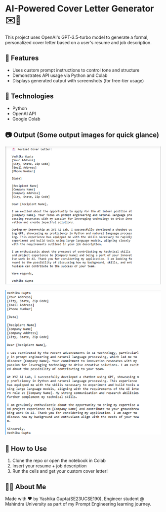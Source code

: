 # AI-Powered Cover Letter Generator ✉️🤖

This project uses OpenAI's GPT-3.5-turbo model to generate a formal, personalized cover letter based on a user's resume and job description.

## 🔧 Features
- Uses custom prompt instructions to control tone and structure
- Demonstrates API usage via Python and Colab
- Displays generated output with screenshots (for free-tier usage)

## 🧠 Technologies
- Python
- OpenAI API
- Google Colab

## 📷 Output (Some output images for quick glance)

![Prompt 3 Output](prompt3_output.png)


![Prompt 5 Output](prompt5_output.png)

## 🚀 How to Use
1. Clone the repo or open the notebook in Colab
2. Insert your resume + job description
3. Run the cells and get your custom cover letter!

## 🙋‍♀️ About Me
Made with ❤️ by Yashika Gupta(SE23UCSE190), Engineer student @ Mahindra University as part of my Prompt Engineering learning journey.
